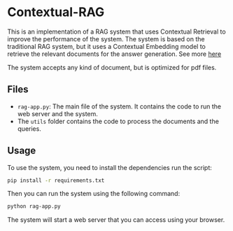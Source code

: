 # Contextual-RAG

This is an implementation of a RAG system that uses Contextual Retrieval to improve the performance of the system. The system is based on the traditional RAG system, but it uses a Contextual Embedding model to retrieve the relevant documents for the answer generation. See more [here](https://www.anthropic.com/news/contextual-retrieval)

The system accepts any kind of document, but is optimized for pdf files.

## Files

- `rag-app.py`: The main file of the system. It contains the code to run the web server and the system.
- The `utils` folder contains the code to process the documents and the queries.

## Usage

To use the system, you need to install the dependencies run the script:

```bash
pip install -r requirements.txt
```

Then you can run the system using the following command:

```bash
python rag-app.py
```

The system will start a web server that you can access using your browser.
